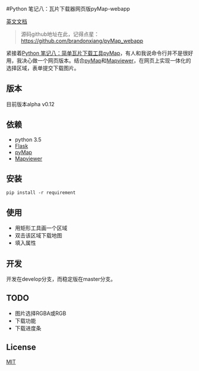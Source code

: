 #Python 笔记八：瓦片下载器网页版pyMap-webapp

[英文文档](README.md)

> 源码github地址在此，记得点星：
https://github.com/brandonxiang/pyMap_webapp

紧接着[Python 笔记八：简单瓦片下载工具pyMap](http://www.jianshu.com/p/a3b2e01f602f)，有人和我说命令行并不是很好用，我决心做一个网页版本。结合[pyMap](https://github.com/brandonxiang/pyMap)和[Mapviewer](https://github.com/brandonxiang/MapViewer)，在网页上实现一体化的选择区域，表单提交下载图片。

## 版本

目前版本alpha v0.12

## 依赖

- python 3.5
- [Flask](https://github.com/pallets/flask)
- [pyMap](https://github.com/brandonxiang/pyMap)
- [Mapviewer](https://github.com/brandonxiang/MapViewer)

## 安装

```
pip install -r requirement
```

## 使用

- 用矩形工具画一个区域
- 双击该区域下载地图
- 填入属性

## 开发

开发在develop分支，而稳定版在master分支。


## TODO

- 图片选择RGBA或RGB
- 下载功能
- 下载进度条

## License

[MIT](LICENSE)